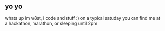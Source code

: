 ## yo yo
whats up im w8st, i code and stuff :)
on a typical satuday you can find me at a hackathon, marathon, or sleeping until 2pm
